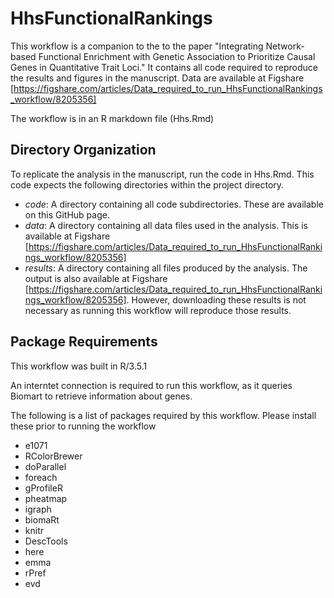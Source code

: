 # HhsFunctionalRankings

This workflow is a companion to the to the paper "Integrating Network-based Functional 
Enrichment with Genetic Association to Prioritize Causal Genes in Quantitative Trait 
Loci." It contains all code required to reproduce the results and figures in the manuscript. Data are available at Figshare [https://figshare.com/articles/Data_required_to_run_HhsFunctionalRankings_workflow/8205356]

The workflow is in an R markdown file (Hhs.Rmd)

## Directory Organization
To replicate the analysis in the manuscript, run the code in Hhs.Rmd.
This code expects the following directories within the project directory.

* *code*: A directory containing all code subdirectories. These are available on this GitHub page.
* *data*: A directory containing all data files used in the analysis. This is available at Figshare [https://figshare.com/articles/Data_required_to_run_HhsFunctionalRankings_workflow/8205356]
* *results*: A directory containing all files produced by the analysis. The output is also available at Figshare [https://figshare.com/articles/Data_required_to_run_HhsFunctionalRankings_workflow/8205356]. However, downloading these results is not necessary as running this workflow will reproduce those results. 

## Package Requirements
This workflow was built in R/3.5.1

An interntet connection is required to run this workflow, as it queries Biomart to retrieve information about genes.

The following is a list of packages required by this workflow. Please install these prior to running the workflow

* e1071
* RColorBrewer
* doParallel
* foreach
* gProfileR
* pheatmap
* igraph
* biomaRt
* knitr
* DescTools
* here
* emma
* rPref
* evd

